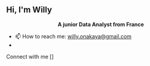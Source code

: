 ## Hi, I'm Willy 

<p align="center">
  <strong>A junior Data Analyst from France</strong>
</p>

- 📫 How to reach me: willy.onakaya@gmail.com
- 
Connect with me []
<!--
**OnakayaWilly/OnakayaWilly** is a ✨ _special_ ✨ repository because its `README.md` (this file) appears on your GitHub profile.
Here are some ideas to get you started:

- 🔭 I’m currently working on ...
- 🌱 I’m currently learning ...
- 👯 I’m looking to collaborate on ...
- 🤔 I’m looking for help with ...
- 💬 Ask me about ...
- 📫 How to reach me: willy.onakaya@gmail.com
- 😄 Pronouns: ...
- ⚡ Fun fact: ...
-->
